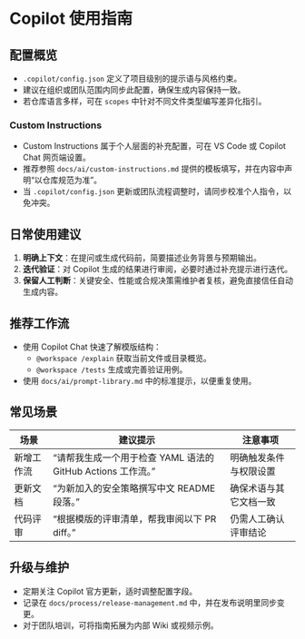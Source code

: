 # Copilot 使用指南

## 配置概览
- `.copilot/config.json` 定义了项目级别的提示语与风格约束。
- 建议在组织或团队范围内同步此配置，确保生成内容保持一致。
- 若仓库语言多样，可在 `scopes` 中针对不同文件类型编写差异化指引。

### Custom Instructions
- Custom Instructions 属于个人层面的补充配置，可在 VS Code 或 Copilot Chat 网页端设置。
- 推荐参照 `docs/ai/custom-instructions.md` 提供的模板填写，并在内容中声明“以仓库规范为准”。
- 当 `.copilot/config.json` 更新或团队流程调整时，请同步校准个人指令，以免冲突。

## 日常使用建议
1. **明确上下文**：在提问或生成代码前，简要描述业务背景与预期输出。
2. **迭代验证**：对 Copilot 生成的结果进行审阅，必要时通过补充提示进行迭代。
3. **保留人工判断**：关键安全、性能或合规决策需维护者复核，避免直接信任自动生成内容。

## 推荐工作流
- 使用 Copilot Chat 快速了解模版结构：
  - `@workspace /explain` 获取当前文件或目录概览。
  - `@workspace /tests` 生成或完善验证用例。
- 使用 `docs/ai/prompt-library.md` 中的标准提示，以便重复使用。

## 常见场景
| 场景 | 建议提示 | 注意事项 |
| ---- | -------- | -------- |
| 新增工作流 | “请帮我生成一个用于检查 YAML 语法的 GitHub Actions 工作流。” | 明确触发条件与权限设置 |
| 更新文档 | “为新加入的安全策略撰写中文 README 段落。” | 确保术语与其它文档一致 |
| 代码评审 | “根据模版的评审清单，帮我审阅以下 PR diff。” | 仍需人工确认评审结论 |

## 升级与维护
- 定期关注 Copilot 官方更新，适时调整配置字段。
- 记录在 `docs/process/release-management.md` 中，并在发布说明里同步变更。
- 对于团队培训，可将指南拓展为内部 Wiki 或视频示例。
